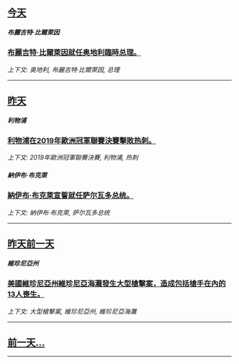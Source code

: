 

## [今天](/news/2019/06/3/index.md)

##### 布麗吉特·比爾萊因
### [布麗吉特·比爾萊因就任奥地利臨時总理。 ](/news/2019/06/3/布麗吉特-比爾萊因就任奥地利臨時总理.md)
_上下文: 奥地利, 布麗吉特·比爾萊因, 总理_

---

## [昨天](/news/2019/06/1/index.md)

##### 利物浦
### [利物浦在2019年歐洲冠軍聯賽決賽擊敗热刺。 ](/news/2019/06/1/利物浦在2019年歐洲冠軍聯賽決賽擊敗热刺.md)
_上下文: 2019年歐洲冠軍聯賽決賽, 利物浦, 热刺_

##### 納伊布·布克萊
### [納伊布·布克萊宣誓就任萨尔瓦多总统。 ](/news/2019/06/1/納伊布-布克萊宣誓就任萨尔瓦多总统.md)
_上下文: 納伊布·布克萊, 萨尔瓦多总统_

---

## [昨天前一天](/news/2019/05/31/index.md)

##### 維珍尼亞州
### [美國維珍尼亞州維珍尼亞海灘發生大型槍擊案，造成包括槍手在內的13人喪生。 ](/news/2019/05/31/美國維珍尼亞州維珍尼亞海灘發生大型槍擊案-造成包括槍手在內的13人喪生.md)
_上下文: 大型槍擊案, 維珍尼亞州, 維珍尼亞海灘_

---

## [前一天...](/news/2019/05/30/index.md)

---

